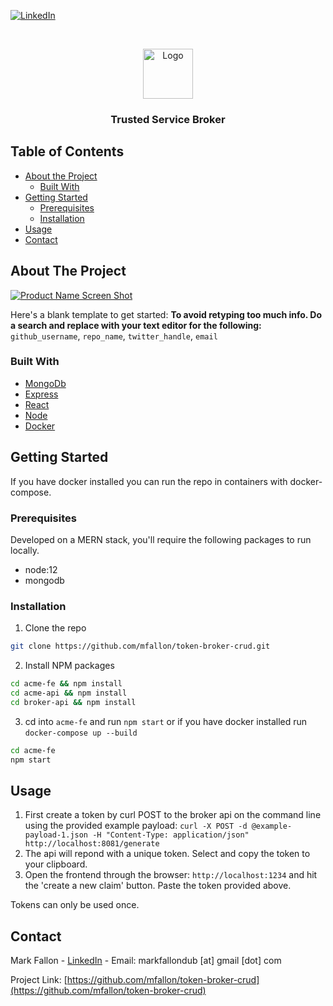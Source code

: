 [![LinkedIn][linkedin-shield]][linkedin-url]

<!-- PROJECT LOGO -->
<br />
<p align="center">
  <a href="https://github.com/github_username/repo_name">
    <img src="images/logo.png" alt="Logo" width="80" height="80">
  </a>
  <h3 align="center">Trusted Service Broker</h3>
</p>

## Table of Contents

* [About the Project](#about-the-project)
  * [Built With](#built-with)
* [Getting Started](#getting-started)
  * [Prerequisites](#prerequisites)
  * [Installation](#installation)
* [Usage](#usage)
* [Contact](#contact)

## About The Project

[![Product Name Screen Shot][product-screenshot]](https://example.com)

Here's a blank template to get started:
**To avoid retyping too much info. Do a search and replace with your text editor for the following:**
`github_username`, `repo_name`, `twitter_handle`, `email`


### Built With

* [MongoDb](https://www.mongodb.com/try/download/community)
* [Express](https://www.npmjs.com/package/express)
* [React](https://reactjs.org/)
* [Node](https://nodejs.org/en/)
* [Docker](https://docs.docker.com/get-docker/)

## Getting Started

If you have docker installed you can run the repo in containers with docker-compose.

### Prerequisites

Developed on a MERN stack, you'll require the following packages to run locally.

* node:12 
* mongodb

### Installation

1. Clone the repo
```sh
git clone https://github.com/mfallon/token-broker-crud.git
```
2. Install NPM packages
```sh
cd acme-fe && npm install
cd acme-api && npm install
cd broker-api && npm install
```
3. cd into `acme-fe` and run `npm start` or if you have docker installed run `docker-compose up --build`
```sh
cd acme-fe
npm start
```

## Usage

1. First create a token by curl POST to the broker api on the command line using the provided example payload: `curl -X POST -d @example-payload-1.json -H "Content-Type: application/json" http://localhost:8081/generate`
2. The api will repond with a unique token. Select and copy the token to your clipboard.
3. Open the frontend through the browser: `http://localhost:1234` and hit the 'create a new claim' button. Paste the token provided above.

Tokens can only be used once.

## Contact

Mark Fallon - [LinkedIn]([linkedin-url]) - Email: markfallondub [at] gmail [dot] com

Project Link: [https://github.com/mfallon/token-broker-crud](https://github.com/mfallon/token-broker-crud)

<!-- MARKDOWN LINKS & IMAGES -->
[linkedin-shield]: https://img.shields.io/badge/-LinkedIn-black.svg?style=flat-square&logo=linkedin&colorB=555
[linkedin-url]: http://www.linkedin.com/in/mark-fallon-dub 
[product-screenshot]: images/screenshot.png

